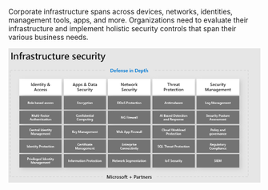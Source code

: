 Corporate infrastructure spans across devices, networks, identities, management tools, apps, and more. Organizations need to evaluate their infrastructure and implement holistic security controls that span their various business needs.

![Infrastructure security components](../media/2-infrastructure-security.png)